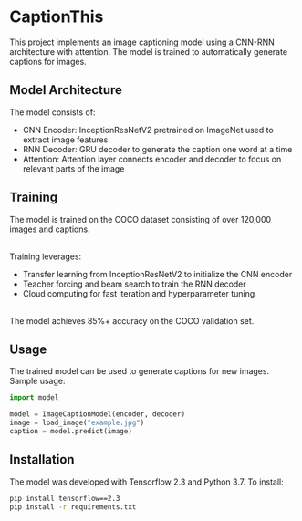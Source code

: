 # CaptionThis

This project implements an image captioning model using a CNN-RNN architecture with attention. The model is trained to automatically generate captions for images.

## Model Architecture

The model consists of:
* CNN Encoder: InceptionResNetV2 pretrained on ImageNet used to extract image features
* RNN Decoder: GRU decoder to generate the caption one word at a time
* Attention: Attention layer connects encoder and decoder to focus on relevant parts of the image

## Training
The model is trained on the COCO dataset consisting of over 120,000 images and captions.

<br>Training leverages:
- Transfer learning from InceptionResNetV2 to initialize the CNN encoder
- Teacher forcing and beam search to train the RNN decoder
- Cloud computing for fast iteration and hyperparameter tuning
  
<br> The model achieves 85%+ accuracy on the COCO validation set.

## Usage
The trained model can be used to generate captions for new images. Sample usage:

````python
import model

model = ImageCaptionModel(encoder, decoder)
image = load_image("example.jpg") 
caption = model.predict(image)
````
## Installation
The model was developed with Tensorflow 2.3 and Python 3.7. To install:

````bash
pip install tensorflow==2.3
pip install -r requirements.txt
````
